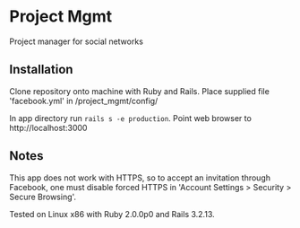 Project Mgmt
============

Project manager for social networks

Installation
------------

Clone repository onto machine with Ruby and Rails. 
Place supplied file 'facebook.yml' in /project_mgmt/config/

In app directory run `rails s -e production`.
Point web browser to http://localhost:3000


Notes
-----

This app does not work with HTTPS, so to accept an invitation through Facebook, one must disable forced HTTPS in 'Account Settings > Security > Secure Browsing'.

Tested on Linux x86 with Ruby 2.0.0p0 and Rails 3.2.13.

